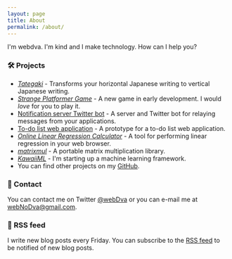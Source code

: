 ```yaml
---
layout: page
title: About
permalink: /about/
---
```


I'm webdva. I'm kind and I make technology. How can I help you?

### 🛠️ Projects

* [*Tategaki*](https://webdva.github.io/tategaki/) - Transforms your horizontal Japanese writing to vertical Japanese writing.
* [*Strange Platformer Game*](https://webdva.itch.io/pantsu-versus-baka) - A new game in early development. I would *love* for you to play it.
* [Notification server Twitter bot](https://github.com/webDva/Twitter-Server-Notifications-Bot) - A server and Twitter bot for relaying messages from your applications.
* [To-do list web application](https://github.com/webDva/todo-list-web-app) - A prototype for a to-do list web application.
* [*Online Linear Regression Calculator*](https://webdva.github.io/online-linear-regression-calculator/) - A tool for performing linear regression in your web browser.
* [*matrixmul*](https://github.com/webDva/matrixmul) - A portable matrix multiplication library.
* [*KawaiiML*](https://github.com/webDva/KawaiiML) - I'm starting up a machine learning framework.
* You can find other projects on my [GitHub](https://github.com/webDva).

### 📇 Contact

You can contact me on Twitter [@webDva](https://www.twitter.com/webDva) or you can e-mail me at [webNoDva@gmail.com](mailto:webNoDva@gmail.com).

### 📡 RSS feed

I write new blog posts every Friday. You can subscribe to the [RSS feed](/feed.xml) to be notified of new blog posts.